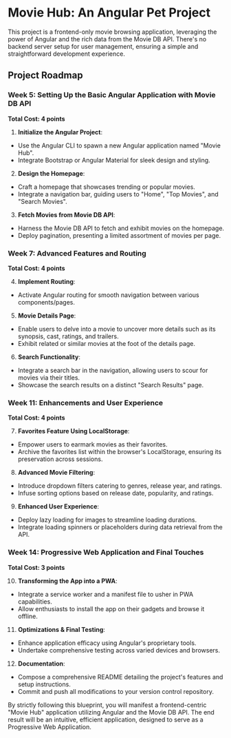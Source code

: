 # Movie Hub: An Angular Pet Project

This project is a frontend-only movie browsing application, leveraging the power of Angular and the rich data from the Movie DB API. There's no backend server setup for user management, ensuring a simple and straightforward development experience.

## Project Roadmap

### Week 5: Setting Up the Basic Angular Application with Movie DB API

**Total Cost: 4 points**

1. **Initialize the Angular Project**:

- Use the Angular CLI to spawn a new Angular application named "Movie Hub".
- Integrate Bootstrap or Angular Material for sleek design and styling.

2. **Design the Homepage**:

- Craft a homepage that showcases trending or popular movies.
- Integrate a navigation bar, guiding users to "Home", "Top Movies", and "Search Movies".

3. **Fetch Movies from Movie DB API**:

- Harness the Movie DB API to fetch and exhibit movies on the homepage.
- Deploy pagination, presenting a limited assortment of movies per page.

### Week 7: Advanced Features and Routing

**Total Cost: 4 points**

4. **Implement Routing**:

- Activate Angular routing for smooth navigation between various components/pages.

5. **Movie Details Page**:

- Enable users to delve into a movie to uncover more details such as its synopsis, cast, ratings, and trailers.
- Exhibit related or similar movies at the foot of the details page.

6. **Search Functionality**:

- Integrate a search bar in the navigation, allowing users to scour for movies via their titles.
- Showcase the search results on a distinct "Search Results" page.

### Week 11: Enhancements and User Experience

**Total Cost: 4 points**

7. **Favorites Feature Using LocalStorage**:

- Empower users to earmark movies as their favorites.
- Archive the favorites list within the browser's LocalStorage, ensuring its preservation across sessions.

8. **Advanced Movie Filtering**:

- Introduce dropdown filters catering to genres, release year, and ratings.
- Infuse sorting options based on release date, popularity, and ratings.

9. **Enhanced User Experience**:

- Deploy lazy loading for images to streamline loading durations.
- Integrate loading spinners or placeholders during data retrieval from the API.

### Week 14: Progressive Web Application and Final Touches

**Total Cost: 3 points**

10. **Transforming the App into a PWA**:

- Integrate a service worker and a manifest file to usher in PWA capabilities.
- Allow enthusiasts to install the app on their gadgets and browse it offline.

11. **Optimizations & Final Testing**:

- Enhance application efficacy using Angular's proprietary tools.
- Undertake comprehensive testing across varied devices and browsers.

12. **Documentation**:

- Compose a comprehensive README detailing the project's features and setup instructions.
- Commit and push all modifications to your version control repository.

By strictly following this blueprint, you will manifest a frontend-centric "Movie Hub" application utilizing Angular and the Movie DB API. The end result will be an intuitive, efficient application, designed to serve as a Progressive Web Application.
